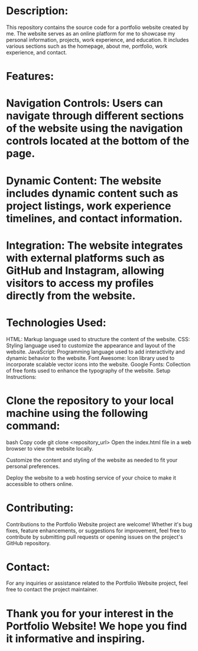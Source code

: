 # Description:

This repository contains the source code for a portfolio website created by me. The website serves as an online platform for me to showcase my personal information, projects, work experience, and education. It includes various sections such as the homepage, about me, portfolio, work experience, and contact.

# Features:

# Navigation Controls: Users can navigate through different sections of the website using the navigation controls located at the bottom of the page.

# Dynamic Content: The website includes dynamic content such as project listings, work experience timelines, and contact information.

# Integration: The website integrates with external platforms such as GitHub and Instagram, allowing visitors to access my profiles directly from the website.


# Technologies Used:

HTML: Markup language used to structure the content of the website.
CSS: Styling language used to customize the appearance and layout of the website.
JavaScript: Programming language used to add interactivity and dynamic behavior to the website.
Font Awesome: Icon library used to incorporate scalable vector icons into the website.
Google Fonts: Collection of free fonts used to enhance the typography of the website.
Setup Instructions:

# Clone the repository to your local machine using the following command:

bash
Copy code
git clone <repository_url>
Open the index.html file in a web browser to view the website locally.

Customize the content and styling of the website as needed to fit your personal preferences.

Deploy the website to a web hosting service of your choice to make it accessible to others online.

# Contributing:

Contributions to the Portfolio Website project are welcome! Whether it's bug fixes, feature enhancements, or suggestions for improvement, feel free to contribute by submitting pull requests or opening issues on the project's GitHub repository.


# Contact:

For any inquiries or assistance related to the Portfolio Website project, feel free to contact the project maintainer.


# Thank you for your interest in the Portfolio Website! We hope you find it informative and inspiring.

